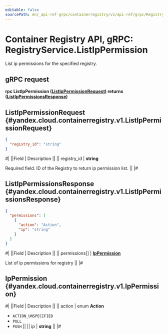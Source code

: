 ```yaml
---
editable: false
sourcePath: en/_api-ref-grpc/containerregistry/v1/api-ref/grpc/Registry/listIpPermission.md
---
```


# Container Registry API, gRPC: RegistryService.ListIpPermission

List ip permissions for the specified registry.

## gRPC request

**rpc ListIpPermission ([ListIpPermissionRequest](#yandex.cloud.containerregistry.v1.ListIpPermissionRequest)) returns ([ListIpPermissionsResponse](#yandex.cloud.containerregistry.v1.ListIpPermissionsResponse))**

## ListIpPermissionRequest {#yandex.cloud.containerregistry.v1.ListIpPermissionRequest}

```json
{
  "registry_id": "string"
}
```

#|
||Field | Description ||
|| registry_id | **string**

Required field. ID of the Registry to return ip permission list. ||
|#

## ListIpPermissionsResponse {#yandex.cloud.containerregistry.v1.ListIpPermissionsResponse}

```json
{
  "permissions": [
    {
      "action": "Action",
      "ip": "string"
    }
  ]
}
```

#|
||Field | Description ||
|| permissions[] | **[IpPermission](#yandex.cloud.containerregistry.v1.IpPermission)**

List of ip permissions for registry ||
|#

## IpPermission {#yandex.cloud.containerregistry.v1.IpPermission}

#|
||Field | Description ||
|| action | enum **Action**

- `ACTION_UNSPECIFIED`
- `PULL`
- `PUSH` ||
|| ip | **string** ||
|#